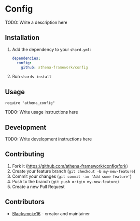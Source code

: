 # Config

TODO: Write a description here

## Installation

1. Add the dependency to your `shard.yml`:

   ```yaml
   dependencies:
     config:
       github: athena-framework/config
   ```

2. Run `shards install`

## Usage

```crystal
require "athena_config"
```

TODO: Write usage instructions here

## Development

TODO: Write development instructions here

## Contributing

1. Fork it (https://github.com/athena-framework/config/fork)
2. Create your feature branch (`git checkout -b my-new-feature`)
3. Commit your changes (`git commit -am 'Add some feature'`)
4. Push to the branch (`git push origin my-new-feature`)
5. Create a new Pull Request

## Contributors

- [Blacksmoke16](https://github.com/blacksmoke16) - creator and maintainer
